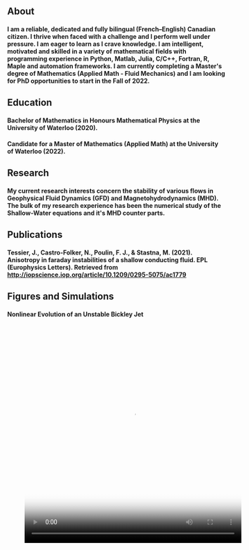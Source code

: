 ## About
#### I am a reliable, dedicated and fully bilingual (French–English) Canadian citizen. I thrive when faced with a challenge and I perform well under pressure. I am eager to learn as I crave knowledge. I am intelligent, motivated and skilled in a variety of mathematical fields with programming experience in Python, Matlab, Julia, C/C++, Fortran, R, Maple and automation frameworks. I am currently completing a Master's degree of Mathematics (Applied Math - Fluid Mechanics) and I am looking for PhD opportunities to start in the Fall of 2022.

## Education
#### Bachelor of Mathematics in Honours Mathematical Physics at the University of Waterloo (2020).

#### Candidate for a Master of Mathematics (Applied Math) at the University of Waterloo (2022).

## Research
#### My current research interests concern the stability of various flows in Geophysical Fluid Dynamics (GFD) and Magnetohydrodynamics (MHD). The bulk of my research experience has been the numerical study of the Shallow-Water equations and it's MHD counter parts.

## Publications
#### Tessier, J., Castro-Folker, N., Poulin, F. J., & Stastna, M. (2021). Anisotropy in faraday instabilities of a shallow conducting fluid. EPL (Europhysics Letters). Retrieved from http://iopscience.iop.org/article/10.1209/0295-5075/ac1779

## Figures and Simulations
#### Nonlinear Evolution of an Unstable Bickley Jet 

<!-- blank line -->
<figure class="video_container">
  <video width="500" height="500" controls="true" allowfullscreen="true" poster="assets/images/jet.png">
    <source src="assets/images/jet.mp4" type="video/mp4">
  </video>
</figure>
<!-- blank line -->


